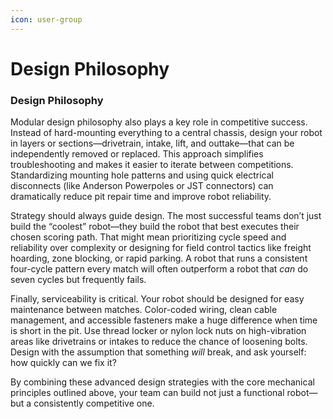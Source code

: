 ```yaml
---
icon: user-group
---
```


# Design Philosophy

### Design Philosophy

Modular design philosophy also plays a key role in competitive success. Instead of hard-mounting everything to a central chassis, design your robot in layers or sections—drivetrain, intake, lift, and outtake—that can be independently removed or replaced. This approach simplifies troubleshooting and makes it easier to iterate between competitions. Standardizing mounting hole patterns and using quick electrical disconnects (like Anderson Powerpoles or JST connectors) can dramatically reduce pit repair time and improve robot reliability.

Strategy should always guide design. The most successful teams don’t just build the “coolest” robot—they build the robot that best executes their chosen scoring path. That might mean prioritizing cycle speed and reliability over complexity or designing for field control tactics like freight hoarding, zone blocking, or rapid parking. A robot that runs a consistent four-cycle pattern every match will often outperform a robot that _can_ do seven cycles but frequently fails.

Finally, serviceability is critical. Your robot should be designed for easy maintenance between matches. Color-coded wiring, clean cable management, and accessible fasteners make a huge difference when time is short in the pit. Use thread locker or nylon lock nuts on high-vibration areas like drivetrains or intakes to reduce the chance of loosening bolts. Design with the assumption that something _will_ break, and ask yourself: how quickly can we fix it?

By combining these advanced design strategies with the core mechanical principles outlined above, your team can build not just a functional robot—but a consistently competitive one.
